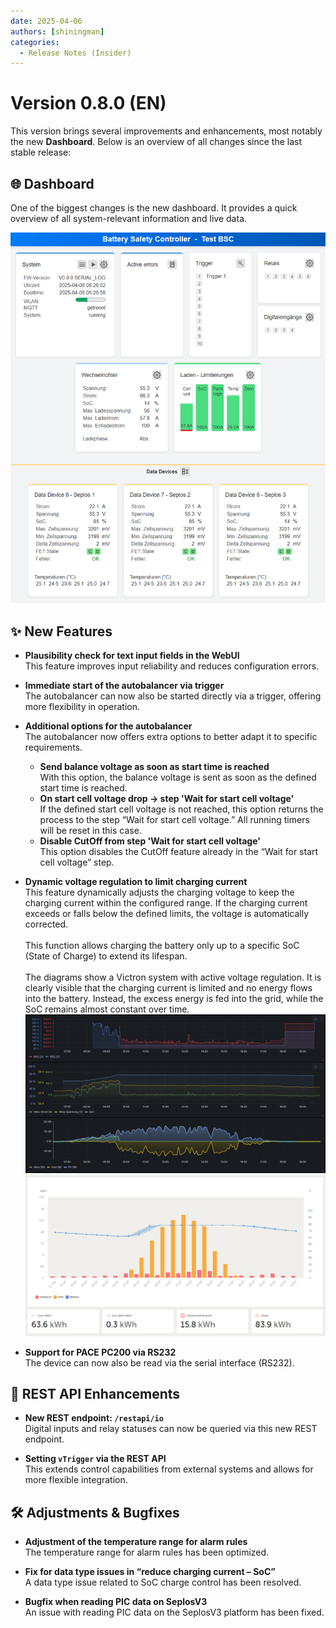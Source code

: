 ```yaml
---
date: 2025-04-06
authors: [shiningman]
categories:
  - Release Notes (Insider)
---
```


[img_dashboard]: release_v0-8-0_de/dashboard.png
[img_LadestrombegrenzungGrafana]: release_v0-8-0_de/LadestrombegrenzungGrafana.png
[img_LadestrombegrenzungVrm]: release_v0-8-0_de/LadestrombegrenzungVrm.png

# Version 0.8.0 (EN)
This version brings several improvements and enhancements, most notably the new **Dashboard**. Below is an overview of all changes since the last stable release:

## 🌐 Dashboard
One of the biggest changes is the new dashboard. It provides a quick overview of all system-relevant information and live data.

<!-- more -->

![img_dashboard]

## ✨ New Features

- **Plausibility check for text input fields in the WebUI**  
  This feature improves input reliability and reduces configuration errors.

- **Immediate start of the autobalancer via trigger**  
  The autobalancer can now also be started directly via a trigger, offering more flexibility in operation.

- **Additional options for the autobalancer**  
  The autobalancer now offers extra options to better adapt it to specific requirements.
    - **Send balance voltage as soon as start time is reached**  
      With this option, the balance voltage is sent as soon as the defined start time is reached.
    - **On start cell voltage drop → step 'Wait for start cell voltage'**  
      If the defined start cell voltage is not reached, this option returns the process to the step “Wait for start cell voltage.” All running timers will be reset in this case.
    - **Disable CutOff from step 'Wait for start cell voltage'**  
      This option disables the CutOff feature already in the “Wait for start cell voltage” step.

- **Dynamic voltage regulation to limit charging current**  
  This feature dynamically adjusts the charging voltage to keep the charging current within the configured range. If the charging current exceeds or falls below the defined limits, the voltage is automatically corrected.  <br><br>
  This function allows charging the battery only up to a specific SoC (State of Charge) to extend its lifespan.  <br><br>
  The diagrams show a Victron system with active voltage regulation. It is clearly visible that the charging current is limited and no energy flows into the battery. Instead, the excess energy is fed into the grid, while the SoC remains almost constant over time.<br>
  ![img_LadestrombegrenzungGrafana]
  ![img_LadestrombegrenzungVrm]<br>

- **Support for PACE PC200 via RS232**  
  The device can now also be read via the serial interface (RS232).

## 🔌 REST API Enhancements

- **New REST endpoint: `/restapi/io`**  
  Digital inputs and relay statuses can now be queried via this new REST endpoint.

- **Setting `vTrigger` via the REST API**  
  This extends control capabilities from external systems and allows for more flexible integration.

## 🛠️ Adjustments & Bugfixes

- **Adjustment of the temperature range for alarm rules**  
  The temperature range for alarm rules has been optimized.

- **Fix for data type issues in “reduce charging current – SoC”**  
  A data type issue related to SoC charge control has been resolved.

- **Bugfix when reading PIC data on SeplosV3**  
  An issue with reading PIC data on the SeplosV3 platform has been fixed.
